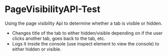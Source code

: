 # PageVisibilityAPI-Test
Using the page visibility Api to determine whether a tab is visible or hidden.

* Changes title of the tab to either hidden/visible depending on if the user clicks another tab, goes back to the tab, etc.
* Logs it inside the console (use inspect element to view the console) to either hidden or visible.
